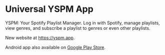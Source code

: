 # Universal YSPM App

YSPM: Your Spotify Playlist Manager. Log in with Spotify, manage playlists, view genres, and subscribe a playlist to genres or even other playlists.

New website at https://yspm.app. 

Android app also available on [Google Play Store](https://play.google.com/store/apps/details?id=com.cielestrial.yspm).
